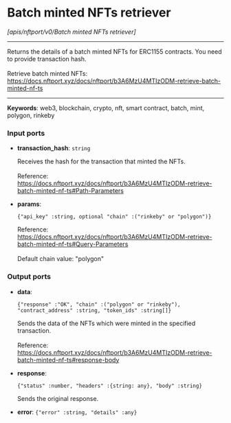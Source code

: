 # Batch minted NFTs retriever

_[apis/nftport/v0/Batch minted NFTs retriever]_

---

Returns the details of a batch minted NFTs for ERC1155 contracts. You need to provide transaction hash.<br>
<br>
Retrieve batch minted NFTs:<br>
https://docs.nftport.xyz/docs/nftport/b3A6MzU4MTIzODM-retrieve-batch-minted-nf-ts<br>

---

__Keywords__: web3, blockchain, crypto, nft, smart contract, batch, mint, polygon, rinkeby

### Input ports

* __transaction_hash__: ` string `

    Receives the hash for the transaction that minted the NFTs.<br>
    <br>
    Reference:<br>
    https://docs.nftport.xyz/docs/nftport/b3A6MzU4MTIzODM-retrieve-batch-minted-nf-ts#Path-Parameters<br>


* __params__: 
    ```
    {"api_key" :string, optional "chain" :("rinkeby" or "polygon")}
    ```

    Reference:<br>
    https://docs.nftport.xyz/docs/nftport/b3A6MzU4MTIzODM-retrieve-batch-minted-nf-ts#Query-Parameters<br>
    <br>
    Default chain value: "polygon"<br>

### Output ports

* __data__: 
    ```
    {"response" :"OK", "chain" :("polygon" or "rinkeby"), "contract_address" :string, "token_ids" :string[]}
    ```

    Sends the data of the NFTs which were minted in the specified transaction.<br>
    <br>
    Reference:<br>
    https://docs.nftport.xyz/docs/nftport/b3A6MzU4MTIzODM-retrieve-batch-minted-nf-ts#response-body<br>


* __response__: 
    ```
    {"status" :number, "headers" :{string: any}, "body" :string}
    ```

    Sends the original response.<br>


* __error__: ` {"error" :string, "details" :any} `

